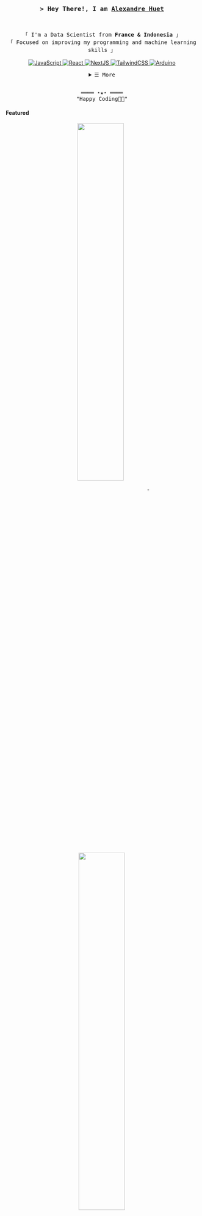 <!-- February 5, 2025 -->

<!-- Title -->
<h3 align="center">
        <samp>&gt; Hey There!, I am
                <b><a target="_blank" href="https://github.com/SpectreAH">Alexandre Huet</a></b>
        </samp>
</h3>
<br>

<p align="center">
        <!-- Intro -->
        <samp>
                「 I'm a Data Scientist from <b>France & Indonesia</b> 」
                <br>
                「 Focused on improving my programming and machine learning skills</b> 」
                <br>
                <br>
        </samp>
        <!-- Technologies -->
        <!-- JavaScript -->
        <a href="https://github.com/SpectreAH?tab=repositories" target="_blank"><img alt="JavaScript"
                        src="https://img.shields.io/badge/-JavaScript-F7DF1E?style=flat-square&logo=JavaScript&logoColor=white">
        </a>
        <!-- React -->
        <a href="https://github.com/SpectreAH?tab=repositories" target="_blank"><img alt="React"
                        src="https://img.shields.io/badge/-React-02cdf1?style=flat-square&logo=React&logoColor=white">
        </a>
        <!-- NextJS -->
        <a href="https://github.com/SpectreAH?tab=repositories" target="_blank"><img alt="NextJS"
                        src="https://img.shields.io/badge/-NextJS-white?style=flat-square&logo=Next.js&logoColor=black">
        </a>
        <!-- TailwindCSS -->
        <a href="https://github.com/SpectreAH?tab=repositories" target="_blank"><img alt="TailwindCSS"
                        src="https://img.shields.io/badge/-TailwindCSS-10172a?style=flat-square&logo=Tailwindcss&logoColor=37bcf8">
        </a>
        <!-- Arduino -->
        <a href="https://github.com/SpectreAH?tab=repositories" target="_blank"><img alt="Arduino"
                        src="https://img.shields.io/badge/-Arduino-00979D?style=flat-square&logo=Arduino&logoColor=white">
        </a>
</p>

<!-- Details Section -->
<details align="center">
    <summary> <samp>&#9776; More</samp></summary>
    <p align="center">
        <br>
        <!-- Activity Widget -->
        <img alt="Alexandre Huet's GitHub Stats"
                src="https://github-readme-stats.vercel.app/api?username=SpectreAH&show_icons=true&theme=radical" />
        <br>
        <!-- Social Links -->
        <p>Find me on</p>
        <!-- Mail -->
        <a href="mailto:alexhuet59@gmail.com" target="_blank"><img alt="Mail"
                src="https://img.shields.io/badge/-Mail-EA4335?style=flat-square&logo=Gmail&logoColor=white">
        </a>
        <!-- Twitter -->
        <a href="#" target="_blank"><img alt="Python"
                src="https://img.shields.io/badge/python-3670A0?style=flat-square&logo=python&logoColor=ffdd54">
        </a>
        <!-- Linkedin -->
        <a href="https://www.linkedin.com/in/alexandre-huet-2612b4276/" target="_blank"><img alt="Linkedin"
                src="https://img.shields.io/badge/-Linkedin-0A66C2?style=flat-square&logo=Linkedin&logoColor=white">
        </a>
        <!-- Youtube -->
        <a href="#" target="_blank"><img alt="Portfolio"
                src="https://img.shields.io/badge/Portfolio%20(Under%20Progress)%20-8A2BE2">
        </a>
    </p>
</details>
<br>

<!-- Footer -->
<samp>
    <p align="center">
        ════ ⋆★⋆ ════
        <br>
        "Happy Coding👨‍💻"
    </p>
</samp>

<!-- Featured Repositories -->
#### Featured

<p align="center">
<a href="https://github.com/SpectreAH/Advanced-Machine-Learning-Personal-Project">
<img width='49%' align="center"src="https://github-readme-stats.vercel.app/api/pin/?username=SpectreAH&repo=Advanced-Machine-Learning-Personal-Project&border_color=02D892&bg_color=0D1117&title_color=C9D1D9&text_color=8B949E&icon_color=02D892" />
</a>
<span>&nbsp;</span>
<a href="https://github.com/SpectreAH/Dimensionality-Reduction-and-Clustering-IRIS-Dataset">
<img width='49%' align="center"src="https://github-readme-stats.vercel.app/api/pin/?username=SpectreAH&repo=Dimensionality-Reduction-and-Clustering-IRIS-Dataset&border_color=02D892&bg_color=0D1117&title_color=C9D1D9&text_color=8B949E&icon_color=02D892" />
</a>
</p>

<p align="center">
<a href="https://github.com/SpectreAH/Data-Wrangling-Preprocessing-PHD-and-MOOC-Dataset">
<img width='49%' align="center"src="https://github-readme-stats.vercel.app/api/pin/?username=SpectreAH&repo=Data-Wrangling-Preprocessing-PHD-and-MOOC-Dataset&border_color=02D892&bg_color=0D1117&title_color=C9D1D9&text_color=8B949E&icon_color=02D892" />
</a>
<span>&nbsp;</span>
<a href="https://github.com/SpectreAH/Text-Mining-and-NLP-with-Doctoral-Dissertations">
<img width='49%' align="center"src="https://github-readme-stats.vercel.app/api/pin/?username=SpectreAH&repo=Text-Mining-and-NLP-with-Doctoral-Dissertations&border_color=02D892&bg_color=0D1117&title_color=C9D1D9&text_color=8B949E&icon_color=02D892" />
</a>
</p>
